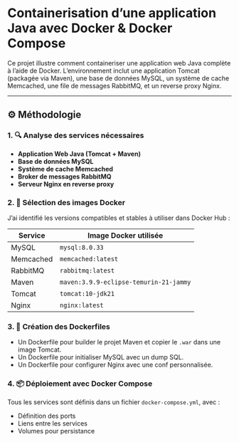 # Containerisation d’une application Java avec Docker & Docker Compose

Ce projet illustre comment containeriser une application web Java complète à l’aide de Docker. L’environnement inclut une application Tomcat (packagée via Maven), une base de données MySQL, un système de cache Memcached, une file de messages RabbitMQ, et un reverse proxy Nginx.

---

## ⚙️ Méthodologie

### 1. 🔍 Analyse des services nécessaires

- **Application Web Java (Tomcat + Maven)**
- **Base de données MySQL**
- **Système de cache Memcached**
- **Broker de messages RabbitMQ**
- **Serveur Nginx en reverse proxy**

### 2. 🔖 Sélection des images Docker

J’ai identifié les versions compatibles et stables à utiliser dans Docker Hub :

| Service      | Image Docker utilisée                         |
|--------------|-----------------------------------------------|
| MySQL        | `mysql:8.0.33`                                |
| Memcached    | `memcached:latest`                            |
| RabbitMQ     | `rabbitmq:latest`                             |
| Maven        | `maven:3.9.9-eclipse-temurin-21-jammy`        |
| Tomcat       | `tomcat:10-jdk21`                             |
| Nginx        | `nginx:latest`                                |

### 3. 🧱 Création des Dockerfiles

- Un Dockerfile pour builder le projet Maven et copier le `.war` dans une image Tomcat.
- Un Dockerfile pour initialiser MySQL avec un dump SQL.
- Un Dockerfile pour configurer Nginx avec une conf personnalisée.

### 4. 📦 Déploiement avec Docker Compose

Tous les services sont définis dans un fichier `docker-compose.yml`, avec :
- Définition des ports
- Liens entre les services
- Volumes pour persistance


```

